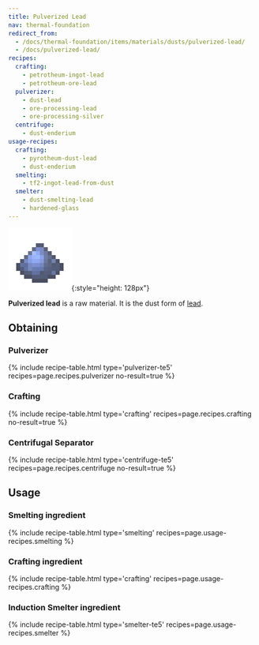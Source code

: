 ```yaml
---
title: Pulverized Lead
nav: thermal-foundation
redirect_from:
  - /docs/thermal-foundation/items/materials/dusts/pulverized-lead/
  - /docs/pulverized-lead/
recipes:
  crafting:
    - petrotheum-ingot-lead
    - petrotheum-ore-lead
  pulverizer:
    - dust-lead
    - ore-processing-lead
    - ore-processing-silver
  centrifuge:
    - dust-enderium
usage-recipes:
  crafting:
    - pyrotheum-dust-lead
    - dust-enderium
  smelting:
    - tf2-ingot-lead-from-dust
  smelter:
    - dust-smelting-lead
    - hardened-glass
---
```


![Pulverized lead](/assets/images/thermal-foundation/dust-lead.png){:style="height: 128px"}


**Pulverized lead** is a raw material. It is the dust form of
[lead](/docs/thermal-foundation/lead-ingot/).


Obtaining
---------

### Pulverizer
{% include recipe-table.html type='pulverizer-te5' recipes=page.recipes.pulverizer no-result=true %}

### Crafting
{% include recipe-table.html type='crafting' recipes=page.recipes.crafting no-result=true %}

### Centrifugal Separator
{% include recipe-table.html type='centrifuge-te5' recipes=page.recipes.centrifuge no-result=true %}


Usage
-----

### Smelting ingredient
{% include recipe-table.html type='smelting' recipes=page.usage-recipes.smelting %}

### Crafting ingredient
{% include recipe-table.html type='crafting' recipes=page.usage-recipes.crafting %}

### Induction Smelter ingredient
{% include recipe-table.html type='smelter-te5' recipes=page.usage-recipes.smelter %}
